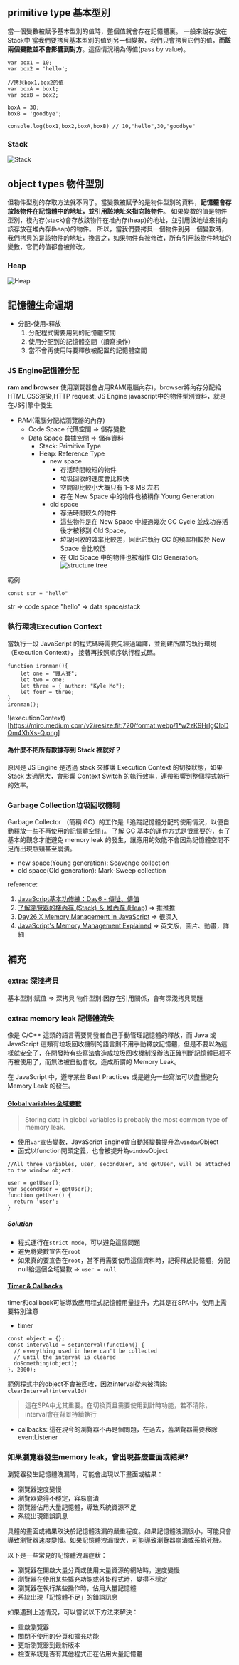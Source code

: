 ## primitive type 基本型別
當一個變數被賦予基本型別的值時，整個值就會存在記憶體裏。
一般來說存放在Stack中
當我們要拷貝基本型別的值到另一個變數，我們只會拷貝它們的值，**而該兩個變數並不會影響到對方**。這個情況稱為傳值(pass by value)。
```
var box1 = 10;
var box2 = 'hello';

//拷貝box1,box2的值
var boxA = box1;
var boxB = box2;

boxA = 30;
boxB = 'goodbye';

console.log(box1,box2,boxA,boxB) // 10,"hello",30,"goodbye"
```
### Stack
![Stack](https://felixgerschau.com/static/b94165593eb6e02d73039d8b2cfccfdd/5a190/stack-memory-explained.png)

## object types 物件型別
但物件型別的存取方法就不同了。當變數被賦予的是物件型別的資料，**記憶體會存放該物件在記憶體中的地址，並引用該地址來指向該物件**。
如果變數的值是物件型別，棧內存(stack)會存放該物件在堆內存(heap)的地址，並引用該地址來指向該存放在堆內存(heap)的物件。
所以，當我們要拷貝一個物件到另一個變數時，我們拷貝的是該物件的地址，換言之，如果物件有被修改，所有引用該物件地址的變數，它們的值都會被修改。
### Heap
![Heap](https://felixgerschau.com/javascript-memory-management/)




## 記憶體生命週期
- 分配-使用-釋放
    1. 分配程式需要用到的記憶體空間
    2. 使用分配到的記憶體空間（讀寫操作）
    3. 當不會再使用時要釋放被配置的記憶體空間

### JS Engine記憶體分配
**ram and browser**
使用瀏覽器會占用RAM(電腦內存)，browser將內存分配給HTML,CSS渲染,HTTP request, JS Engine
javascript中的物件型別資料，就是在JS引擎中發生

- RAM(電腦分配給瀏覽器的內存)
    - Code Space 代碼空間 => 儲存變數
    - Data Space 數據空間 => 儲存資料
        - Stack: Primitive Type
        - Heap: Reference Type
            - new space
                - 存活時間較短的物件
                - 垃圾回收的速度會比較快
                - 空間卻比較小大概只有 1–8 MB 左右
                - 存在 New Space 中的物件也被稱作 Young Generation
            - old space
                - 存活時間較久的物件
                - 這些物件是在 New Space 中經過幾次 GC Cycle 並成功存活後才被移到 Old Space，
                - 垃圾回收的效率比較差，因此它執行 GC 的頻率相較於 New Space 會比較低
                - 在 Old Space 中的物件也被稱作 Old Generation。
![structure tree](https://miro.medium.com/v2/resize:fit:720/format:webp/1*JwkWC-SlF4hbvyZJP33duQ.png)

範例: 

```
const str = "hello"
```
str => code space
"hello" => data space/stack

### 執行環境Execution Context
當執行一段 JavaScript 的程式碼時需要先經過編譯，並創建所謂的執行環境（Execution Context）， 接著再按照順序執行程式碼。
```
function ironman(){
    let one = "鐵人賽";
    let two = one;
    let three = { author: "Kyle Mo"};
    let four = three;
}
ironman();
```
!(executionContext)[https://miro.medium.com/v2/resize:fit:720/format:webp/1*w2zK9HrlgQIoDQm4XhXs-Q.png]


#### 為什麼不把所有數據存到 Stack 裡就好？
原因是 JS Engine 是透過 stack 來維護 Execution Context 的切換狀態，如果 Stack 太過肥大，會影響 Context Switch 的執行效率，連帶影響到整個程式執行的效率。

### Garbage Collection垃圾回收機制
Garbage Collector （簡稱 GC）的工作是「追蹤記憶體分配的使用情況，以便自動釋放一些不再使用的記憶體空間」。
了解 GC 基本的運作方式是很重要的，有了基本的觀念才能避免 memory leak 的發生，讓應用的效能不會因為記憶體空間不足而出現瓶頸甚至崩潰。
- new space(Young generation): Scavenge collection
- old space(Old generation): Mark-Sweep collection




reference: 
1. [JavaScript基本功修練：Day6 - 傳址、傳值](https://ithelp.ithome.com.tw/articles/10241346)
2. [了解瀏覽器的棧內存 (Stack) ＆ 堆內存 (Heap)](https://roykwokcode.medium.com/%E6%99%AE%E9%80%9A%E9%A1%9E%E5%9E%8B%E5%92%8C%E5%B0%8D%E8%B1%A1%E7%9A%84%E5%8D%80%E5%88%A5-%E6%A3%A7%E5%85%A7%E5%AD%98-stack-%E5%A0%86%E5%85%A7%E5%AD%98-heap-44295724848c) => 推推推
3. [Day26 X Memory Management In JavaScript](https://ithelp.ithome.com.tw/articles/10280288) => 很深入
4. [JavaScript's Memory Management Explained](https://felixgerschau.com/javascript-memory-management/) => 英文版，圖片、動畫，詳細


## 補充
### extra: 深淺拷貝

基本型別:賦值 => 深拷貝
物件型別:因存在引用關係，會有深淺拷貝問題


### extra: memory leak 記憶體流失
像是 C/C++ 這類的語言需要開發者自己手動管理記憶體的釋放，而 Java 或 JavaScript 這類有垃圾回收機制的語言則不用手動釋放記憶體，但是不要以為這樣就安全了，在開發時有些寫法會造成垃圾回收機制沒辦法正確判斷記憶體已經不再被使用了，而無法被自動會收，造成所謂的 Memory Leak。

在 JavaScript 中，遵守某些 Best Practices 或是避免一些寫法可以盡量避免 Memory Leak 的發生。

#### [Global variables全域變數](https://felixgerschau.com/javascript-memory-management/#global-variables)
> Storing data in global variables is probably the most common type of memory leak.
- 使用`var`宣告變數，JavaScript Engine會自動將變數提升為`window`Object
- 函式以function開頭定義，也會被提升為`window`Object
```
//All three variables, user, secondUser, and getUser, will be attached to the window object.

user = getUser();
var secondUser = getUser();
function getUser() {
  return 'user';
}

```
##### Solution
- 程式運行在`strict mode`，可以避免這個問題
- 避免將變數宣告在`root`
- 如果真的要宣告在`root`，當不再需要使用這個資料時，記得釋放記憶體，分配null給這個全域變數 => `user = null`

#### [Timer & Callbacks](https://felixgerschau.com/javascript-memory-management/#forgotten-timers-and-callbacks)
timer和callback可能導致應用程式記憶體用量提升，尤其是在SPA中，使用上需要特別注意

- timer
```
const object = {};
const intervalId = setInterval(function() {
  // everything used in here can't be collected
  // until the interval is cleared
  doSomething(object);
}, 2000);
```

範例程式中的object不會被回收，因為interval從未被清除:
` clearInterval(intervalId) `

> 這在SPA中尤其重要。在切換頁且需要使用到計時功能，若不清除，interval會在背景持續執行

- callbacks: 這在現今的瀏覽器不再是個問題，在過去，舊瀏覽器需要移除eventListener

### 如果瀏覽器發生memory leak，會出現甚麼畫面或結果?

瀏覽器發生記憶體洩漏時，可能會出現以下畫面或結果：
- 瀏覽器速度變慢
- 瀏覽器變得不穩定，容易崩潰
- 瀏覽器佔用大量記憶體，導致系統資源不足
- 系統出現錯誤訊息

具體的畫面或結果取決於記憶體洩漏的嚴重程度。如果記憶體洩漏很小，可能只會導致瀏覽器速度變慢。如果記憶體洩漏很大，可能導致瀏覽器崩潰或系統死機。

以下是一些常見的記憶體洩漏症狀：
- 瀏覽器在開啟大量分頁或使用大量資源的網站時，速度變慢
- 瀏覽器在使用某些擴充功能或外掛程式時，變得不穩定
- 瀏覽器在執行某些操作時，佔用大量記憶體
- 系統出現「記憶體不足」的錯誤訊息

如果遇到上述情況，可以嘗試以下方法來解決：
- 重啟瀏覽器
- 關閉不使用的分頁和擴充功能
- 更新瀏覽器到最新版本
- 檢查系統是否有其他程式正在佔用大量記憶體